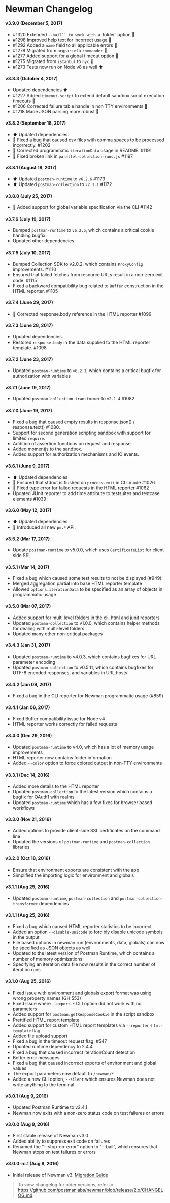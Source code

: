 # Newman Changelog

#### v3.9.0 (December 5, 2017)
* #1320 Extended `--bail`` to work with a `folder` option :tada:
* #1298 Improved help text for incorrect usage :scroll:
* #1292 Added a `name` field to all applicable errors :tada:
* #1278 Migrated from `argparse` to `commander` :tada:
* #1277 Added support for a global timeout option :tada:
* #1275 Migrated from `istanbul` to `nyc` :tada:
* #1273 Tests now run on Node v8 as well :arrow_up:

#### v3.8.3 (October 4, 2017)
* Updated dependencies :arrow_up:
* #1227 Added `timeout-script` to extend default sandbox script execution timeouts :tada:
* #1206 Corrected failure table handle in non TTY environments :bug:
* #1218 Made JSON parsing more robust :bug:

#### v3.8.2 (September 18, 2017)
* :arrow_up: Updated dependencies.
* :bug: Fixed a bug that caused csv files with comma spaces to be processed incorrectly. #1202
* :scroll: Corrected programmatic `iterationData` usage in README. #1191
* :scroll: Fixed broken link in `parallel-collection-runs.js` #1197

#### v3.8.1 (August 18, 2017)
* :arrow_up: Updated `postman-runtime` to `v6.2.6` #1173
* :arrow_up: Updated `postman-collection` to `v2.1.1` #1172

#### v3.8.0 (July 25, 2017)
* :tada: Added support for global variable specification via the CLI #1142

#### v3.7.6 (July 19, 2017)
* Bumped `postman-runtime` to `v6.2.5`, which contains a critical cookie handling bugfix.
* Updated other dependencies.

#### v3.7.5 (July 10, 2017)
* Bumped Collection SDK to v2.0.2, which contains `ProxyConfig` improvements. #1110
* Ensured that failed fetches from resource URLs result in a non-zero exit code. #1115
* Fixed a backward compatibility bug related to `Buffer` construction in the HTML reporter. #1105

#### v3.7.4 (June 29, 2017)
* :bug: Corrected response.body reference in the HTML reporter #1099

#### v3.7.3 (June 28, 2017)
* Updated dependencies.
* Restored `response.body` in the data supplied to the HTML reporter template. #1098

#### v3.7.2 (June 23, 2017)
* Updated `postman-runtime` to `v6.2.1`, which contains a critical bugfix for authorization with variables

#### v3.7.1 (June 19, 2017)
* Updated `postman-collection-transformer` to `v2.1.4` #1082

#### v3.7.0 (June 19, 2017)
* Fixed a bug that caused empty results in response.json() / response.text() #1080.
* Support for second generation scripting sandbox with support for limited `require`.
* Addition of assertion functions on request and response.
* Added momentjs to the sandbox.
* Added support for authorization mechanisms and IO events.

#### v3.6.1 (June 9, 2017)
* :arrow_up: Updated dependencies
* :bug: Ensured that stdout is flushed on `process.exit` in CLI mode #1026
* :bug: Fixed type error for failed requests in the HTML reporter #1062
* Updated JUnit reporter to add time attribute to testsuites and testcase elements #1039

#### v3.6.0 (May 12, 2017)
* :arrow_up: Updated dependencies
* :tada: Introduced all new `pm.*` API.

#### v3.5.2 (Mar 17, 2017)
- Update `postman-runtime` to v5.0.0, which uses `CertificateList` for client side SSL

#### v3.5.1 (Mar 14, 2017)
- Fixed a bug which caused some test results to not be displayed (#949)
- Merged aggregation partial into base HTML reporter template
- Allowed `options.iterationData` to be specified as an array of objects in programmatic usage

#### v3.5.0 (Mar 07, 2017)
- Added support for multi level folders in the cli, html and junit reporters
- Updated `postman-collection` to v1.0.0, which contains helper methods for dealing with multi-level folders
- Updated many other non-critical packages

#### v3.4.3 (Jan 31, 2017)
- Updated `postman-runtime` to v4.0.3, which contains bugfixes for URL parameter encoding
- Updated `postman-collection` to v0.5.11, which contains bugfixes for UTF-8 encoded responses, and variables in URL hosts

#### v3.4.2 (Jan 09, 2017)
- Fixed a bug in the CLI reporter for Newman programmatic usage (#859)

#### v3.4.1 (Jan 06, 2017)
- Fixed Buffer compatibility issue for Node v4
- HTML reporter works correctly for failed requests

#### v3.4.0 (Dec 29, 2016)
- Updated `postman-runtime` to v4.0, which has a lot of memory usage improvements
- HTML reporter now contains folder information
- Added `--color` option to force colored output in non-TTY environments

#### v3.3.1 (Dec 14, 2016)
- Added more details to the HTML reporter
- Updated `postman-collection` to the latest version which contains a bugfix for OAuth1 with realms
- Updated `postman-runtime` which has a few fixes for browser based workflows

#### v3.3.0 (Nov 21, 2016)
- Added options to provide client-side SSL certificates on the command line
- Updated the versions of `postman-runtime` and `postman-collection` libraries

#### v3.2.0 (Oct 18, 2016)
- Ensure that environment exports are consistent with the app
- Simplified the importing logic for environment and globals

#### v3.1.1 (Aug 25, 2016)

- Updated `postman-runtime`, `postman-collection` and `postman-collection-transformer` dependencies

#### v3.1.1 (Aug 25, 2016)

- Fixed a bug which caused HTML reporter statistics to be incorrect
- Added an option `--disable-unicode` to forcibly disable unicode symbols in the output
- File based options in newman.run (environments, data, globals) can now be specified as JSON objects as well
- Updated to the latest version of Postman Runtime, which contains a number of memory optimizations
- Specifying an iteration data file now results in the correct number of iteration runs

#### v3.1.0 (Aug 25, 2016)

- Fixed issue with environment and globals export format was using wrong property names (GH:553)
- Fixed issue where `--export-*` CLI option did not work with no parameters
- Added support for `postman.getResponseCookie` in the script sandbox
- Prettified HTML report template
- Added support for custom HTML report templates via `--reporter-html-template` flag
- Added file upload support
- Fixed a bug in the timeout request flag: #547
- Updated runtime dependency to 2.4.4
- Fixed a bug that caused incorrect iterationCount detection
- Better error messages
- Fixed a bug that caused incorrect exports of environment and global values
- The export parameters now default to `/newman/*`
- Added a new CLI option, `--silent` which ensures Newman does not write anything to the terminal

#### v3.0.1 (Aug 9, 2016)

- Updated Postman Runtime to v2.4.1
- Newman now exits with a non-zero status code on test failures or errors

#### v3.0.0 (Aug 9, 2016)

- First stable release of Newman v3.0
- Added ability to suppress exit code on failures
- Renamed the "--stop-on-error" option to "--bail", which ensures that Newman stops on test failures or errors

#### v3.0.0-rc.1 (Aug 8, 2016)

- Initial release of Newman v3. [Migration Guide](MIGRATION.md)

> To view changelog for older versions, refer to https://github.com/postmanlabs/newman/blob/release/2.x/CHANGELOG.md
